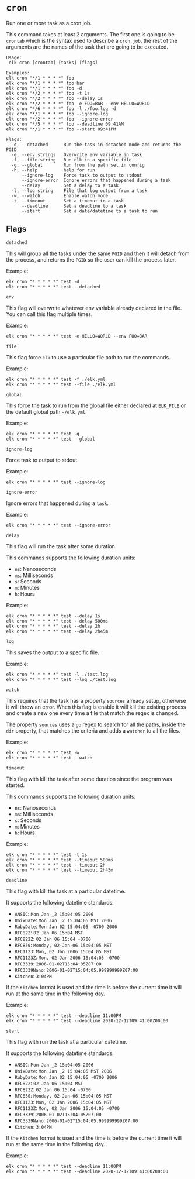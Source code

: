 # `cron`

Run one or more task as a cron job.

This command takes at least 2 arguments. The first one is going to be `crontab` which is the syntax used to describe a 
`cron job`, the rest of the arguments are the names of the task that are going to be executed.

```
Usage: 
 elk cron [crontab] [tasks] [flags]

Examples:
elk cron "*/1 * * * *" foo
elk cron "*/1 * * * *" foo bar
elk cron "*/1 * * * *" foo -d
elk cron "*/2 * * * *" foo -t 1s
elk cron "*/2 * * * *" foo --delay 1s
elk cron "*/2 * * * *" foo -e FOO=BAR --env HELLO=WORLD
elk cron "*/6 * * * *" foo -l ./foo.log -d
elk cron "*/1 * * * *" foo --ignore-log
elk cron "*/2 * * * *" foo --ignore-error
elk cron "*/5 * * * *" foo --deadline 09:41AM
elk cron "*/1 * * * *" foo --start 09:41PM

Flags:
  -d, --detached      Run the task in detached mode and returns the PGID
  -e, --env strings   Overwrite env variable in task   
  -f, --file string   Run elk in a specific file
  -g, --global        Run from the path set in config
  -h, --help          help for run
      --ignore-log    Force task to output to stdout
      --ignore-error  Ignore errors that happened during a task
      --delay         Set a delay to a task
  -l, --log string    File that log output from a task
  -w, --watch         Enable watch mode
  -t, --timeout       Set a timeout to a task
      --deadline      Set a deadline to a task
      --start      	  Set a date/datetime to a task to run
```

## Flags

`detached`

This will group all the tasks under the same `PGID` and then it will detach from the process, and returns the `PGID` so 
the user can kill the process later.

Example:

```
elk cron "* * * * *" test -d
elk cron "* * * * *" test --detached
```

`env`

This flag will overwrite whatever env variable already declared in the file. You can call this flag multiple times.

Example:
```
elk cron "* * * * *" test -e HELLO=WORLD --env FOO=BAR
```

`file`

This flag force `elk` to use a particular file path to run the commands.

Example:
```
elk cron "* * * * *" test -f ./elk.yml
elk cron "* * * * *" test --file ./elk.yml
```

`global`

This force the task to run from the global file either declared at `ELK_FILE` or the default global path `~/elk.yml`.

Example:

```
elk cron "* * * * *" test -g
elk cron "* * * * *" test --global
```

`ignore-log`

Force task to output to stdout.

Example:

```
elk cron "* * * * *" test --ignore-log
```

`ignore-error`

Ignore errors that happened during a `task`.

Example:

```
elk cron "* * * * *" test --ignore-error
```

`delay`

This flag will run the task after some duration.

This commands supports the following duration units:
- `ns`: Nanoseconds
- `ms`: Milliseconds
- `s`: Seconds
- `m`: Minutes
- `h`: Hours

Example:

```
elk cron "* * * * *" test --delay 1s
elk cron "* * * * *" test --delay 500ms
elk cron "* * * * *" test --delay 2h
elk cron "* * * * *" test --delay 2h45m
```

`log`

This saves the output to a specific file.

Example:

```
elk cron "* * * * *" test -l ./test.log
elk cron "* * * * *" test --log ./test.log
```

`watch`

This requires that the task has a property `sources` already setup, otherwise it will throw an error. When this flag is 
enable it will kill the existing process and create a new one every time a file that match the regex is changed.

The property `sources` uses a `go` regex to search for all the paths, inside the `dir` property, that matches the 
criteria and adds a `watcher` to all the files.

Example:

```
elk cron "* * * * *" test -w
elk cron "* * * * *" test --watch
```

`timeout`

This flag with kill the task after some duration since the program was started.

This commands supports the following duration units:
- `ns`: Nanoseconds
- `ms`: Milliseconds
- `s`: Seconds
- `m`: Minutes
- `h`: Hours

Example:

```
elk cron "* * * * *" test -t 1s
elk cron "* * * * *" test --timeout 500ms
elk cron "* * * * *" test --timeout 2h
elk cron "* * * * *" test --timeout 2h45m
```

`deadline`

This flag with kill the task at a particular datetime.

It supports the following datetime standards:
- `ANSIC`: `Mon Jan _2 15:04:05 2006`
- `UnixDate`: `Mon Jan _2 15:04:05 MST 2006`
- `RubyDate`: `Mon Jan 02 15:04:05 -0700 2006`
- `RFC822`: `02 Jan 06 15:04 MST`
- `RFC822Z`: `02 Jan 06 15:04 -0700`
- `RFC850`: `Monday, 02-Jan-06 15:04:05 MST`
- `RFC1123`: `Mon, 02 Jan 2006 15:04:05 MST`
- `RFC1123Z`: `Mon, 02 Jan 2006 15:04:05 -0700`
- `RFC3339`: `2006-01-02T15:04:05Z07:00`
- `RFC3339Nano`: `2006-01-02T15:04:05.999999999Z07:00`
- `Kitchen`: `3:04PM`

If the `Kitchen` format is used and the time is before the current time it will run at the same time in the following 
day.


Example:

```
elk cron "* * * * *" test --deadline 11:00PM
elk cron "* * * * *" test --deadline 2020-12-12T09:41:00Z00:00
```

`start`

This flag with run the task at a particular datetime.

It supports the following datetime standards:
- `ANSIC`: `Mon Jan _2 15:04:05 2006`
- `UnixDate`: `Mon Jan _2 15:04:05 MST 2006`
- `RubyDate`: `Mon Jan 02 15:04:05 -0700 2006`
- `RFC822`: `02 Jan 06 15:04 MST`
- `RFC822Z`: `02 Jan 06 15:04 -0700`
- `RFC850`: `Monday, 02-Jan-06 15:04:05 MST`
- `RFC1123`: `Mon, 02 Jan 2006 15:04:05 MST`
- `RFC1123Z`: `Mon, 02 Jan 2006 15:04:05 -0700`
- `RFC3339`: `2006-01-02T15:04:05Z07:00`
- `RFC3339Nano`: `2006-01-02T15:04:05.999999999Z07:00`
- `Kitchen`: `3:04PM`

If the `Kitchen` format is used and the time is before the current time it will run at the same time in the following 
day.


Example:

```
elk cron "* * * * *" test --deadline 11:00PM
elk cron "* * * * *" test --deadline 2020-12-12T09:41:00Z00:00
```